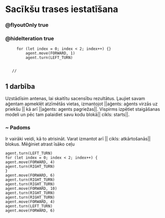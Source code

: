 # Sacīkšu trases iestatīšana
### @flyoutOnly true
### @hideIteration true


``` ghost
     for (let index = 0; index < 2; index++) {}
         agent.move(FORWARD, 1)
         agent.turn(LEFT_TURN)
     
```

```template
   //     
```

## 1 darbība
Uzstādīsim antenas, lai skaitītu sacensību rezultātus. Ļaujiet savam aģentam apmeklēt atzīmētās vietas, izmantojot ||aģents: aģents virzās uz priekšu || kā arī ||aģents: agents pagriežas||. Vispirms izpētiet staigāšanas modeli un pēc tam palaidiet savu kodu blokā|| cikls: starts||.

### ~ Padoms 
Ir vairāki veidi, kā to atrisināt. Varat izmantot arī || cikls: atkārtošanās|| blokus. Mēģiniet atrast īsāko ceļu


```  blocks
agent.turn(LEFT_TURN)
for (let index = 0; index < 2; index++) {
agent.move(FORWARD, 4)
agent.turn(RIGHT_TURN)
}
agent.move(FORWARD, 6)
agent.turn(RIGHT_TURN)
agent.turn(RIGHT_TURN)
agent.move(FORWARD, 10)
agent.turn(RIGHT_TURN)
agent.turn(RIGHT_TURN)
agent.move(FORWARD, 4)
agent.turn(LEFT_TURN)
agent.move(FORWARD, 6)


```

